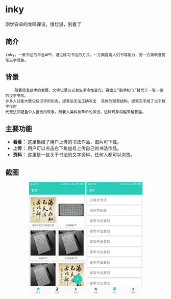 # inky
刚学安卓的龙鸣课设，很垃圾，别看了

## 简介
    inky，一款书法的平台APP，通过练习书法的方式，一方面提高人们书写能力，另一方面改善提笔忘字现象。
## 背景
        随着信息技术的发展，文字记录方式发生革命性变化。键盘上“敲字如飞”替代了一笔一画的汉字书写。
    许多人只能大致记住汉字的形态，提笔后无法正确写出  具体的部首结构。提笔忘字成了当下数字化时
    代无法回避且令人担忧的现象。随着人类科技革命的推进，这种现象将越来越普遍。
## 主要功能
- **看看：** 这里集结了用户上传的书法作品，图片可下载。
- **上传：** 用户可以点击右下角加号上传自己的书法作品。
- **资料：** 这里是一些关于书法的文字资料，任何人都可以浏览。
## 截图
<div align=center>
    <img src="./pic/111.jpg" width="35%"/>
    <a>   </a> 
    <img src="./pic/222.jpg" width="35%"/>
</div>
